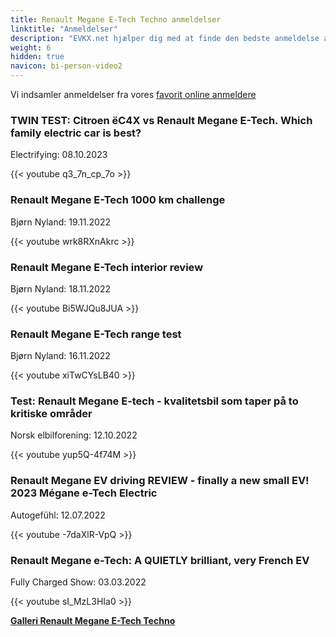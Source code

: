 ```yaml
---
title: Renault Megane E-Tech Techno anmeldelser
linktitle: "Anmeldelser"
description: "EVKX.net hjælper dig med at finde den bedste anmeldelse af denne model."
weight: 6
hidden: true
navicon: bi-person-video2
---
```

Vi indsamler anmeldelser fra vores [favorit online anmeldere](../../../../../guides/evreviewers/)

<div class="container text-center shadow p-2 pe-4 mb-5 bg-body-tertiary rounded border">
<h3>TWIN TEST: Citroen ëC4X vs Renault Megane E-Tech. Which family electric car is best?</h3>
<p>Electrifying: 08.10.2023</p>

{{< youtube q3_7n_cp_7o >}}

</div>
<div class="container text-center shadow p-2 pe-4 mb-5 bg-body-tertiary rounded border">
<h3>Renault Megane E-Tech 1000 km challenge</h3>
<p>Bjørn Nyland: 19.11.2022</p>

{{< youtube wrk8RXnAkrc >}}

</div>
<div class="container text-center shadow p-2 pe-4 mb-5 bg-body-tertiary rounded border">
<h3>Renault Megane E-Tech interior review</h3>
<p>Bjørn Nyland: 18.11.2022</p>

{{< youtube Bi5WJQu8JUA >}}

</div>
<div class="container text-center shadow p-2 pe-4 mb-5 bg-body-tertiary rounded border">
<h3>Renault Megane E-Tech range test</h3>
<p>Bjørn Nyland: 16.11.2022</p>

{{< youtube xiTwCYsLB40 >}}

</div>
<div class="container text-center shadow p-2 pe-4 mb-5 bg-body-tertiary rounded border">
<h3>Test: Renault Megane E-tech - kvalitetsbil som taper på to kritiske områder</h3>
<p>Norsk elbilforening: 12.10.2022</p>

{{< youtube yup5Q-4f74M >}}

</div>
<div class="container text-center shadow p-2 pe-4 mb-5 bg-body-tertiary rounded border">
<h3>Renault Megane EV driving REVIEW - finally a new small EV! 2023 Mégane e-Tech Electric</h3>
<p>Autogefühl: 12.07.2022</p>

{{< youtube -7daXlR-VpQ >}}

</div>
<div class="container text-center shadow p-2 pe-4 mb-5 bg-body-tertiary rounded border">
<h3>Renault Megane e-Tech: A QUIETLY brilliant, very French EV</h3>
<p>Fully Charged Show: 03.03.2022</p>

{{< youtube sI_MzL3HIa0 >}}

</div>
<div class="mt-3 mb-3">
<a href="../gallery/" class="text-decoration-none text-black">
<strong><i class="bi-arrow-left"></i>Galleri  </strong>
</a>
<a href="../" class="text-decoration-none text-black float-end">
<strong>Renault Megane E-Tech Techno <i class="bi-arrow-right"></i></strong>
</a>
</div>
